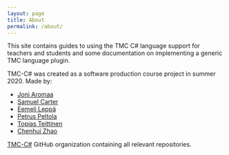 ```yaml
---
layout: page
title: About
permalink: /about/
---
```


This site contains guides to using the TMC C# language support for teachers and students and some documentation on implementing a generic TMC language plugin.

TMC-C# was created as a software production course project in summer 2020. Made by:

- [Joni Aromaa](https://github.com/isokissa3)
- [Samuel Carter](https://github.com/samvancart)
- [Eemeli Leppä](https://github.com/JustAGoldeneye)
- [Petrus Peltola](https://github.com/PPeltola)
- [Topias Teittinen](https://github.com/Tubaias)
- [Chenhui Zhao](https://github.com/lchz)

[TMC-C#](https://github.com/TMC-CSharp/) GitHub organization containing all relevant repositories.
